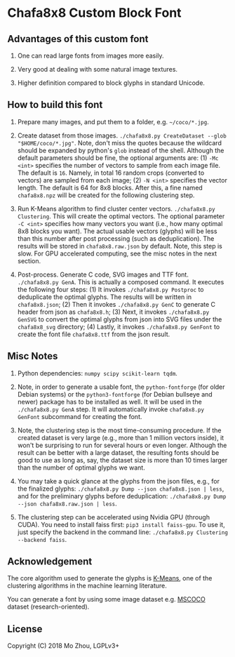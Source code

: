 Chafa8x8 Custom Block Font
===

## Advantages of this custom font

1. One can read large fonts from images more easily.

2. Very good at dealing with some natural image textures.

3. Higher definition compared to block glyphs in standard Unicode.

## How to build this font

1. Prepare many images, and put them to a folder, e.g. `~/coco/*.jpg`.

2. Create dataset from those images. `./chafa8x8.py CreateDataset --glob "$HOME/coco/*.jpg"`. Note, don't miss the quotes because the wildcard should be expanded by python's `glob` instead of the shell. Although the default parameters should be fine, the optional arguments are: (1) `-Mc <int>` specifies the number of vectors to sample from each image file. The default is `16`. Namely, in total 16 random crops (converted to vectors) are sampled from each image; (2) `-N <int>` specifies the vector length. The default is 64 for 8x8 blocks. After this, a fine named `chafa8x8.npz` will be created for the following clustering step.

3. Run K-Means algorithm to find cluster center vectors. `./chafa8x8.py Clustering`. This will create the optimal vectors. The optional parameter `-C <int>` specifies how many vectors you want (i.e., how many optimal 8x8 blocks you want). The actual usable vectors (glyphs) will be less than this number after post processing (such as deduplication). The results will be stored in `chafa8x8.raw.json` by default. Note, this step is slow. For GPU accelerated computing, see the misc notes in the next section.

4. Post-process. Generate C code, SVG images and TTF font. `./chafa8x8.py GenA`. This is actually a composed command. It executes the following four steps: (1) It invokes `./chafa8x8.py Postproc` to deduplicate the optimal glyphs. The results will be written in `chafa8x8.json`; (2) Then it invokes `./chafa8x8.py GenC` to generate C header from json as `chafa8x8.h`; (3) Next, it invokes `./chafa8x8.py GenSVG` to convert the optimal glyphs from json into SVG files under the `chafa8x8_svg` directory; (4) Lastly, it invokes `./chafa8x8.py GenFont` to create the font file `chafa8x8.ttf` from the json result.

## Misc Notes

1. Python dependencies: `numpy scipy scikit-learn tqdm`.

2. Note, in order to generate a usable font, the `python-fontforge` (for older Debian systems) or the `python3-fontforge` (for Debian bullseye and newer) package has to be installed as well. It will be used in the `./chafa8x8.py GenA` step. It will automatically invoke `chafa8x8.py GenFont` subcommand for creating the font.

3. Note, the clustering step is the most time-consuming procedure. If the created dataset is very large (e.g., more than 1 million vectors inside), it won't be surprising to run for several hours or even longer. Although the result can be better with a large dataset, the resulting fonts should be good to use as long as, say, the dataset size is more than 10 times larger than the number of optimal glyphs we want.

4. You may take a quick glance at the glyphs from the json files, e.g., for the finalized glyphs: `./chafa8x8.py Dump --json chafa8x8.json | less`, and for the preliminary glyphs before deduplication: `./chafa8x8.py Dump --json chafa8x8.raw.json | less`.

5. The clustering step can be accelerated using Nvidia GPU (through CUDA). You need to install faiss first: `pip3 install faiss-gpu`. To use it, just specify the backend in the command line: `./chafa8x8.py Clustering --backend faiss`. 

## Acknowledgement

The core algorithm used to generate the glyphs is
[K-Means](https://en.wikipedia.org/wiki/K-means_clustering), one of the
clustering algorithms in the machine learning literature.

You can generate a font by using some image dataset e.g.
[MSCOCO](http://cocodataset.org) dataset (research-oriented).

## License

Copyright (C) 2018 Mo Zhou, LGPLv3+
